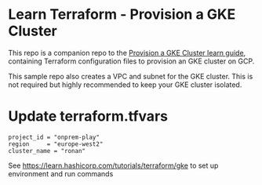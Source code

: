# Learn Terraform - Provision a GKE Cluster

This repo is a companion repo to the [Provision a GKE Cluster learn guide](https://learn.hashicorp.com/terraform/kubernetes/provision-gke-cluster), containing Terraform configuration files to provision an GKE cluster on GCP.

This sample repo also creates a VPC and subnet for the GKE cluster. This is not
required but highly recommended to keep your GKE cluster isolated.



# Update terraform.tfvars

```
project_id = "onprem-play"
region     = "europe-west2"
cluster_name = "ronan"
```

See https://learn.hashicorp.com/tutorials/terraform/gke to set up environment and run commands

